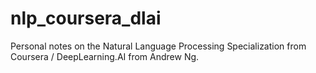 # nlp_coursera_dlai
Personal notes on the Natural Language Processing Specialization from Coursera / DeepLearning.AI from Andrew Ng.
